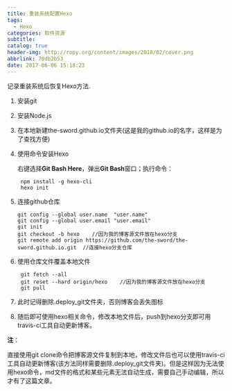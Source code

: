 ```yaml
---
title: 重装系统配置Hexo
tags:
  - Hexo
categories: 软件资源
subtitle:
catalog: true
header-img: http://ropy.org/content/images/2018/02/cover.png
abbrlink: 78db2b53
date: 2017-06-06 15:18:23
---
```

记录重装系统后恢复Hexo方法.
<!-- more -->
1. 安装git
2. 安装Node.js
3. 在本地新建the-sword.github.io文件夹(这是我的github.io的名字，这样是为了查找方便)
4. 使用命令安装Hexo

	右键选择**Git Bash Here**，弹出**Git Bash**窗口；执行命令：
	
	    npm install -g hexo-cli
	    hexo init
5.  连接github仓库

		git config --global user.name  "user.name"
		git config --global user.email "user.email"
		git init
		git checkout -b hexo	//因为我的博客源文件放在hexo分支
		git remote add origin https://github.com/the-sword/the-sword.github.io.git	//连接hexo分支仓库
6. 使用仓库文件覆盖本地文件

		git fetch --all
		git reset --hard origin/hexo	//因为我的博客源文件放在hexo分支
		git pull
7. 此时记得删除.deploy_git文件夹，否则博客会丢失图标

8. 随后即可使用hexo相关命令，修改本地文件后，push到hexo分支即可用travis-ci工具自动更新博客。

**注**：

直接使用git clone命令把博客源文件复制到本地，修改文件后也可以使用travis-ci工具自动更新博客(该方法同样需要删除.deploy_git文件夹)。但是这样因为无法使用hexo命令，md文件的格式和某些元素无法自动生成，需要自己手动编辑，所以才有了这篇文章。

